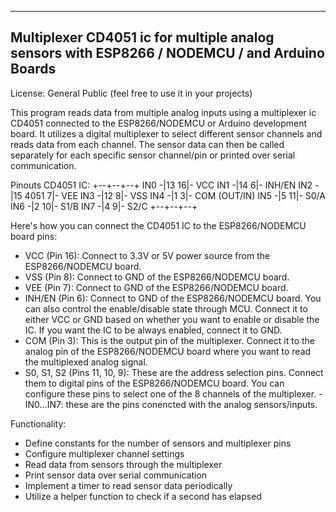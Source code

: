 ---------------------------------------------------------------------------------------------------------------------------------------------------------------------
 Multiplexer CD4051 ic for multiple analog sensors with ESP8266 / NODEMCU / and Arduino Boards
---------------------------------------------------------------------------------------------------------------------------------------------------------------------
License: General Public (feel free to use it in your projects)

This program reads data from multiple analog inputs using a multiplexer ic CD4051 connected to the ESP8266/NODEMCU or Arduino development board.
It utilizes a digital multiplexer to select different sensor channels and reads data from each channel.
The sensor data can then be called separately for each specific sensor channel/pin or printed over serial communication.

Pinouts CD4051 IC:
         +--+--+--+
  IN0 -|13        16|- VCC
  IN1 -|14         6|- INH/EN
  IN2 -|15  4051   7|- VEE
  IN3 -|12         8|- VSS
  IN4 -|1          3|- COM (OUT/IN)
  IN5 -|5         11|- S0/A
  IN6 -|2         10|- S1/B
  IN7 -|4          9|- S2/C
         +--+--+--+

Here's how you can connect the CD4051 IC to the ESP8266/NODEMCU board pins:

- VCC (Pin 16): Connect to 3.3V or 5V power source from the ESP8266/NODEMCU board.
- VSS (Pin 8): Connect to GND of the ESP8266/NODEMCU board.
- VEE (Pin 7): Connect to GND of the ESP8266/NODEMCU board.
- INH/EN (Pin 6): Connect to GND of the ESP8266/NODEMCU board. You can also control the enable/disable state through MCU. Connect it to either VCC or GND based on whether you want to enable or disable the IC. If you want the IC to be always enabled, connect it to GND.
- COM (Pin 3): This is the output pin of the multiplexer. Connect it to the analog pin of the ESP8266/NODEMCU board where you want to read the multiplexed analog signal.
- S0, S1, S2 (Pins 11, 10, 9): These are the address selection pins. Connect them to digital pins of the ESP8266/NODEMCU board. 
                               You can configure these pins to select one of the 8 channels of the multiplexer.
-IN0...IN7: these are the pins conencted with the analog sensors/inputs.

Functionality:
- Define constants for the number of sensors and multiplexer pins
- Configure multiplexer channel settings
- Read data from sensors through the multiplexer
- Print sensor data over serial communication
- Implement a timer to read sensor data periodically
- Utilize a helper function to check if a second has elapsed
  
